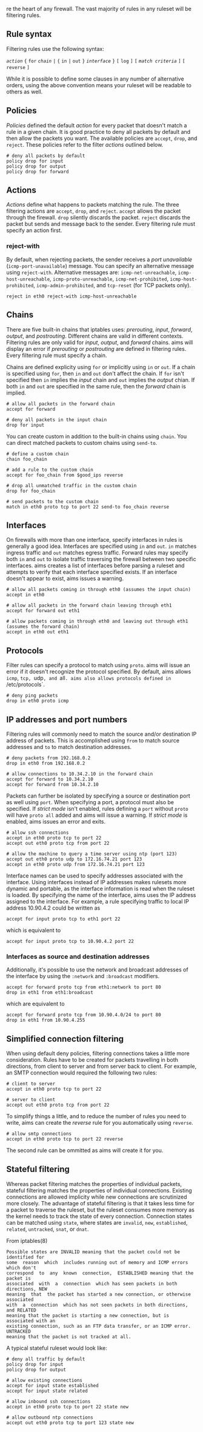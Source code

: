 re the heart of any firewall. The vast majority of rules in any ruleset will be filtering rules.

Rule syntax
-----------

Filtering rules use the following syntax:

*`action`* `{` `for` *`chain`* `|` `{` `in` `|` `out` `}` *`interface`* `}` `[` `log` `]` `[` *`match criteria`* `]` `[` `reverse` `]`

While it is possible to define some clauses in any number of alternative orders, using the above convention means your ruleset will be readable to others as well.

Policies
--------

*Policies* defined the default *action* for every packet that doesn't match a rule in a given chain. It is good practice to deny all packets by default and then allow the packets you want. The available policies are `accept`, `drop`, and `reject`. These policies refer to the filter *actions* outlined below.

    # deny all packets by default
    policy drop for input
    policy drop for output
    policy drop for forward

Actions
-------

*Actions* define what happens to packets matching the rule. The three filtering actions are `accept`, `drop`, and `reject`. `accept` allows the packet through the firewall. `drop` silently discards the packet. `reject` discards the packet but sends and message back to the sender. Every filtering rule must specify an action first.

### reject-with

By default, when rejecting packets, the sender receives a *port unavailable* (`icmp-port-unavailable`) message. You can specify an alternative message using `reject-with`. Alternative messages are: `icmp-net-unreachable`, `icmp-host-unreachable`, `icmp-proto-unreachable`, `icmp-net-prohibited`, `icmp-host-prohibited`, `icmp-admin-prohibited`, and `tcp-reset` (for TCP packets only).

    reject in eth0 reject-with icmp-host-unreachable

Chains
------

There are five built-in chains that iptables uses: *prerouting*, *input*, *forward*, *output*, and *postrouting*. Different chains are valid in different contexts. Filtering rules are only valid for *input*, *output*, and *forward* chains. aims will display an error if *prerouting* or *postrouting* are defined in filtering rules. Every filtering rule must specify a chain.

Chains are defined explicity using `for` or implicitly using `in` or `out`. If a chain is specified using `for`, then `in` and `out` don't affect the chain. If `for` isn't specified then `in` implies the *input* chain and `out` implies the *output* chian. If both `in` and `out` are specified in the same rule, then the *forward* chain is implied.

    # allow all packets in the forward chain
    accept for forward

    # deny all packets in the input chain
    drop for input

You can create custom in addition to the built-in chains using `chain`. You can direct matched packets to custom chains using `send-to`.

    # define a custom chain
    chain foo_chain

    # add a rule to the custom chain
    accept for foo_chain from $good_ips reverse

    # drop all unmatched traffic in the custom chain
    drop for foo_chain

    # send packets to the custom chain
    match in eth0 proto tcp to port 22 send-to foo_chain reverse

Interfaces
----------

On firewalls with more than one interface, specify interfaces in rules is generally a good idea. Interfaces are specified using `in` and `out`. `in` matches ingress traffic and `out` matches egress traffic. Forward rules may specify both `in` and `out` to isolate traffic traversing the firewall between two specific interfaces. aims creates a list of interfaces before parsing a ruleset and attempts to verify that each interface specified exists. If an interface doesn't appear to exist, aims issues a warning.

    # allow all packets coming in through eth0 (assumes the input chain)
    accept in eth0

    # allow all packets in the forward chain leaving through eth1
    accept for forward out eth1

    # allow packets coming in through eth0 and leaving out through eth1 (assumes the forward chain)
    accept in eth0 out eth1

Protocols
---------

Filter rules can specify a protocol to match using `proto`. aims will issue an error if it doesn't recognize the protocol specified. By default, aims allows `icmp`, `tcp, `udp`, and `all`. aims also allows protocols defined in `/etc/protocols`.

    # deny ping packets
    drop in eth0 proto icmp

IP addresses and port numbers
-----------------------------

Filtering rules will commonly need to match the source and/or destination IP address of packets. This is accomplished using `from` to match source addresses and `to` to match destination addresses.

    # deny packets from 192.168.0.2
    drop in eth0 from 192.168.0.2

    # allow connections to 10.34.2.10 in the forward chain
    accept for forward to 10.34.2.10
    accept for forward from 10.34.2.10

Packets can further be isolated by specifying a source or destination port as well using `port`. When specifying a port, a protocol must also be specified. If *strict mode* isn't enabled, rules defining a `port` without `proto` will have `proto all` added and aims will issue a warning. If *strict mode* is enabled, aims issues an error and exits.

    # allow ssh connections
    accept in eth0 proto tcp to port 22
    accept out eth0 proto tcp from port 22

    # allow the machine to query a time server using ntp (port 123)
    accept out eth0 proto udp to 172.16.74.21 port 123
    accept in eth0 proto udp from 172.16.74.21 port 123

Interface names can be used to specify addresses associated with the interface. Using interfaces instead of IP addresses makes rulesets more dynamic and portable, as the interface information is read when the ruleset is loaded. By specifying the name of the interface, aims uses the IP address assigned to the interface. For example, a rule specifying traffic to local IP address 10.90.4.2 could be written as

    accept for input proto tcp to eth1 port 22

which is equivalent to

    accept for input proto tcp to 10.90.4.2 port 22

### Interfaces as source and destination addresses

Additionally, it's possible to use the network and broadcast addresses of the interface by using the `:network` and `:broadcast` modifiers.

    accept for forward proto tcp from eth1:network to port 80
    drop in eth1 from eth1:broadcast

which are equivalent to

    accept for forward proto tcp from 10.90.4.0/24 to port 80
    drop in eth1 from 10.90.4.255

Simplified connection filtering
-------------------------------

When using default deny policies, filtering connections takes a little more consideration. Rules have to be created for packets travelling in both directions, from client to server and from server back to client. For example, an SMTP connection would required the following two rules:

    # client to server
    accept in eth0 proto tcp to port 22

    # server to client
    accept out eth0 proto tcp from port 22

To simplify things a little, and to reduce the number of rules you need to write, aims can create the *reverse* rule for you automatically using `reverse`.

    # allow smtp connections
    accept in eth0 proto tcp to port 22 reverse

The second rule can be ommitted as aims will create it for you.

Stateful filtering
------------------

Whereas packet filtering matches the properties of individual packets, stateful filtering matches the properties of individual connections. Existing connections are allowed implicity while new connections are scrutinized more closely. The advantage of stateful filtering is that it takes less time for a packet to traverse the ruleset, but the ruleset consumes more memory as the kernel needs to track the state of every connection. Connection states can be matched using `state`, where states are `invalid`, `new`, `established`, `related`, `untracked`, `snat`, or `dnat`.

From iptables(8)

    Possible states are INVALID meaning that the packet could not be identified for
    some  reason  which  includes running out of memory and ICMP errors which don't
    correspond  to  any  known  connection,  ESTABLISHED meaning that the packet is
    associated  with  a  connection  which has seen packets in both directions, NEW
    meaning  that  the packet has started a new connection, or otherwise associated
    with  a  connection  which has not seen packets in both directions, and RELATED
    meaning that the packet is starting a new connection, but is associated with an
    existing connection, such as an FTP data transfer, or an ICMP error.  UNTRACKED
    meaning that the packet is not tracked at all.

A typical stateful ruleset would look like:

    # deny all traffic by default
    policy drop for input
    policy drop for output

    # allow existing connections
    accept for input state established
    accept for input state related

    # allow inbound ssh connections
    accept in eth0 proto tcp to port 22 state new

    # allow outbound ntp connections
    accept out eth0 proto tcp to port 123 state new

